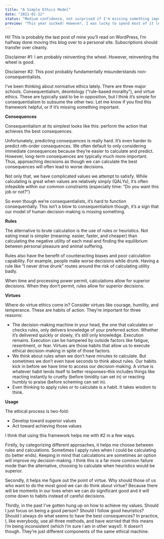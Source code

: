 ```yaml
---
title: "A Simple Ethics Model"
date: "2021-01-22"
status: "Medium confidence, not surprised if I'm missing something important"
preview: "This year sucked! However, I was lucky to spend most of it learning."
---
```


Hi! This is probably the last post of mine you’ll read on WordPress, I’m halfway done moving this blog over to a personal site. Subscriptions should transfer over cleanly. 

Disclaimer #1: I am probably reinventing the wheel. However, reinventing the wheel is good. 

Disclaimer #2: This post probably fundamentally misunderstands non-consequentialists. 

I’ve been thinking about normative ethics lately. There are three major schools. Consequentialism, deontology (“rule-based morality”), and virtue ethics. These are typically said to be in opposition, but I think it’s simple for consequentialism to subsume the other two. Let me know if you find this framework helpful, or if it’s missing something important.

**Consequences**

Consequentialism at its simplest looks like this: perform the action that achieves the best consequences. 

Unfortunately, predicting consequences is really hard. It’s even harder to predict nth-order consequences. We often default to only considering immediate consequences because they’re easier to calculate and predict. However, long-term consequences are typically much more important. Thus, approaching decisions as though we can calculate the best consequences will often lead to worse decisions. 

Not only that, we have complicated values we attempt to satisfy. While calculating is great when values are relatively simply (QALYs), it’s often infeasible within our common constraints (especially time: “Do you want this job or not?”)

So even though we’re consequentialists, it’s hard to function consequentially. This isn’t a blow to consequentialism though, it’s a sign that our model of human decision-making is missing something.

**Rules**

The alternative to brute calculation is the use of rules or heuristics. Not eating meat is simpler (meaning: easier, faster, and cheaper) than calculating the negative utility of each meal and finding the equilibrium between personal pleasure and animal suffering. 

Rules also have the benefit of counteracting biases and poor calculation capability. For example, people make worse decisions while drunk. Having a rule like “I never drive drunk” routes around the risk of calculating utility badly. 

When time and processing power permit, calculations allow for superior decisions. When they don’t permit, rules allow for superior decisions. 

**Virtues**

Where do virtue ethics come in? Consider virtues like courage, humility, and temperance. These are habits of action. They’re important for three reasons:

- The decision-making machine in your head, the one that calculates or checks rules, only delivers knowledge of your preferred action. Whether it’s delivered quickly or slowly, it’s still only knowledge. Execution remains. Execution can be hampered by outside factors like fatigue, resentment, or fear. Virtues are those habits that allow us to execute ethical decision-making in spite of those factors. 
- We think about rules when we don’t have minutes to calculate. But sometimes we don’t even have seconds to think about rules. Our habits kick in before we have time to access our decision-making. A virtue is whatever habit lends itself to better responses–this includes things like reacting instantly to cruelty (before timidity can set in) or reacting humbly to praise (before scheming can set in). 
- Even thinking to apply rules or to calculate is a habit. It takes wisdom to think. 

**Usage**

The ethical process is two-fold:

- Develop toward superior values
- Act toward achieving those values

I think that using this framework helps me with #2 in a few ways. 

Firstly, by categorizing different approaches, it helps me choose between rules and calculations. Sometimes I apply rules when I could be calculating (to better ends). Keeping in mind that calculations are sometimes an option will improve my decision-making. I think this is a far more common failure mode than the alternative, choosing to calculate when heuristics would be superior. 

Secondly, it helps me figure out the point of virtue. Why should those of us who want to do the most good we can do think about virtue? Because there will be moments in our lives when we can do significant good and it will come down to habits instead of careful decisions. 

Thirdly, in the past I’ve gotten hung up on how to achieve my values. Should I just focus on being a good person? Should I follow good heuristics? Should I always do what seems to have the best consequences? In practice, I, like everybody, use all three methods, and have worried that this means I’m being inconsistent (which I’m sure I am in other ways!). It doesn’t though. They’re just different components of the same ethical machine. 

